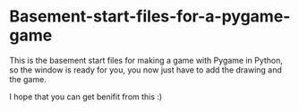 # Basement-start-files-for-a-pygame-game
This is the basement start files for making a game with Pygame in Python,
so the window is ready for you, you now just have to add the drawing and the game.

I hope that you can get benifit from this :)
